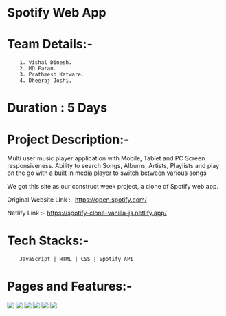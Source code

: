 # Spotify Web App

# Team Details:-
        1. Vishal Dinesh.
        2. MD Faran.
        3. Prathmesh Katware.
        4. Dheeraj Joshi.
   
# Duration : 5 Days

# Project Description:-
Multi user music player application with Mobile, Tablet and PC Screen responsiveness. Ability to search Songs, Albums, Artists, Playlists and play on the go with a built in media player to switch between various songs

We got this site as our construct week project, a clone of Spotify web app.
  
  Original Website Link :- https://open.spotify.com/
  
  Netlify Link :- https://spotify-clone-vanilla-js.netlify.app/
  
# Tech Stacks:- 
        JavaScript | HTML | CSS | Spotify API
        
# Pages and Features:-
<img src="https://github.com/viz404/Spotify_Clone/blob/main/images/spotify1.png" />
<img src="https://github.com/viz404/Spotify_Clone/blob/main/images/spotify2.png" />
<img src="https://github.com/viz404/Spotify_Clone/blob/main/images/spotify3.png" />
<img src="https://github.com/viz404/Spotify_Clone/blob/main/images/spotify4.png" />
<img src="https://github.com/viz404/Spotify_Clone/blob/main/images/spotify5.png" />
<img src="https://github.com/viz404/Spotify_Clone/blob/main/images/spotify6.png" />
